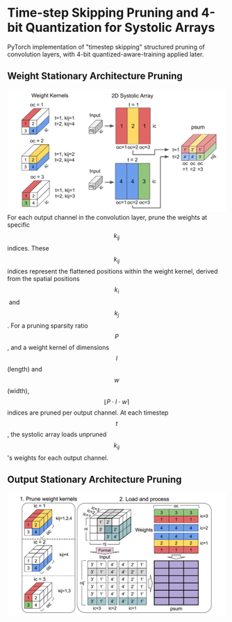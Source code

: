 # Time-step Skipping Pruning and 4-bit Quantization for Systolic Arrays
PyTorch implementation of "timestep skipping" structured pruning of convolution layers, with 4-bit quantized-aware-training applied later. 

## Weight Stationary Architecture Pruning
![ws_prune](images/ws_prune.png)
For each output channel in the convolution layer, prune the weights at specific $$k_{ij}$$​ indices. These $$k_{ij}$$​​ indices represent the flattened positions within the weight kernel, derived from the spatial positions $$k_i$$​ and $$k_j$$​. For a pruning sparsity ratio $$P$$, and a weight kernel of dimensions $$l$$ (length) and $$w$$ (width), $$\lfloor P \cdot l \cdot w \rceil$$ indices are pruned per output channel. At each timestep $$t$$, the systolic array loads unpruned $$k_{ij}$$'s weights for each output channel. 

## Output Stationary Architecture Pruning
![os_prune](images/os_prune.png)
